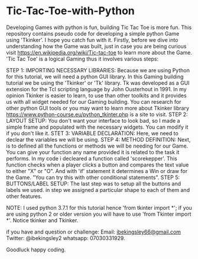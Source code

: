 # Tic-Tac-Toe-with-Python
Developing Games with python is fun, building Tic Tac Toe is more fun. This repository contains pseudo code for developing a simple  python Game using 'Tkinker'. I hope you catch fun with it.
Firstly, before we dive into understanding how the Game was built, just in case you are being curious visit https://en.wikipedia.org/wiki/Tic-tac-toe to learn more about the Game.
'Tic Tac Toe' is a logical Gaming thus it involves various steps: 

STEP 1: IMPORTING NECESSARY LIBRARIES:
Because we are using Python for this tutorial, we will need a python GUI library. In this Gaming building tutorial we be using the 'Tkinker' or 'Tk' library. 
Tk was developed as a GUI extension for the Tcl scripting language by John Ousterhout in 1991. In my opinion Tkinker is easier to learn, to use than other toolkits and it provides us with all widget needed for our Gaming building. You can research for other python GUI tools or you may want to learn more about Tkinker library https://www.python-course.eu/python_tkinter.php is a site to visit.
STEP 2: LAYOUT SETUP:
You don't want your interface to look bad, so I made a simple frame and populated with the necessary widgets. You can modify it if you don't like it.
STET 3: VARIABLE DECLARATION:
Here, we need to declear the variables we will be using.
STEP 4: METHOD DEFINITION:
Next, is to defined all the functions or methods we will be needing for our Game. You can give your function any name provided it is related to the task it performs.
In my code i decleared a function called 'scorekepper'. This function checks when a player clicks a button and compares the text value to either "X" or "O".
And with 'if' statement it determines a Win or draw for the Game. "You can try this with other conditional statements".
STEP 5: BUTTONS/LABEL SETUP:
The last step was to setup all the buttons and labels we used. 
in step we assigned a particular shape to each of them and other features.


NOTE: I used python 3.7.1 for this tutorial hence 'from tkinter import *'; if you are using python 2 or older version you will have to use 'from Tkinter import *'. Notice tkinker and Tkinker.

if you have and question or challenge:
Email: ibekingsley66@gmail.com
Twitter: @ibekingsley2
whatsapp: 07030331929.

Goodluck
happy coding.
